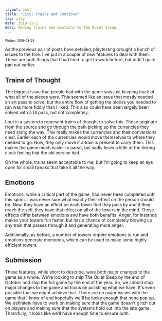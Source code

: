 ```yaml
---
layout: post
title: "City: Trains and Emotions"
tag: city
date: 2018-12-2
desc: Adding trains and emotions to The Quiet Sleep.
---
```


<p style="font-size:10px">Written: 2016-08-29


As the previous pair of posts have detailed, playtesting brought a bunch of issues to the fore. I've put in a couple of new features to deal with them. These are both things that I had tried to get to work before, but didn't quite pan out earlier.

## Trains of Thought

The biggest issue that people had with the game was just keeping track of what all of the pieces were. This seemed like an issue that mostly needed an art pass to solve, but the entire flow of getting the pieces you needed to run was more fiddly than I liked. This also could have been largely been solved with a UI pass, but not completely.


I put in a system to represent trains of thought to solve this. These originate from the source and go through the path picking up the currencies they need along the way. This really makes the currencies and their conversions clear. Earlier each of the currencies would move themselves to where they needed to go. Now, they only move if a train is present to carry them. This makes the game much easier to parse, but sadly loses a little of the ticking clock feeling that the old version had.


On the whole, trains seem acceptable to me, but I'm going to keep an eye open for small tweaks that take it all the way.

## Emotions

Emotions, while a critical part of the game, had never been completed until this sprint. I was never sure what exactly their effect on the person should be. Now, they have an effect on each tower that they pass by and if they reach the self, they have that effect on all of the towers in the mind. These effects differ between emotions and have both benefits. Anger, for instance makes your towers fun faster, but has a chance of completely blowing up any train that passes through it and generating more anger.


Additionally, as before, a number of towers require emotions to run and emotions generate memories, which can be used to make some highly efficient towers.

## Submission

These features, while short to describe, were both major changes to the game as a whole. We're looking to ship The Quiet Sleep by the end of October and ship the full game by the end of the year. So, we should stop major changes to the game and focus on polishing what we have. It's even possible that we might achieve that. There are no major issues with the game that I know of and hopefully we'll be lucky enough that none pop up. We definitely have to work on making sure that the game doesn't glitch out on players and making sure that the systems hold out into the late game. Thankfully, it looks like we'll have enough time to ensure both.

